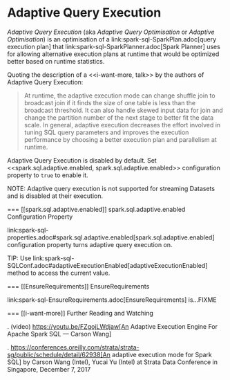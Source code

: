 # Adaptive Query Execution

*Adaptive Query Execution* (aka *Adaptive Query Optimisation* or *Adaptive Optimisation*) is an optimisation of a link:spark-sql-SparkPlan.adoc[query execution plan] that link:spark-sql-SparkPlanner.adoc[Spark Planner] uses for allowing alternative execution plans at runtime that would be optimized better based on runtime statistics.

Quoting the description of a <<i-want-more, talk>> by the authors of Adaptive Query Execution:

> At runtime, the adaptive execution mode can change shuffle join to broadcast join if it finds the size of one table is less than the broadcast threshold. It can also handle skewed input data for join and change the partition number of the next stage to better fit the data scale. In general, adaptive execution decreases the effort involved in tuning SQL query parameters and improves the execution performance by choosing a better execution plan and parallelism at runtime.

Adaptive Query Execution is disabled by default. Set <<spark.sql.adaptive.enabled, spark.sql.adaptive.enabled>> configuration property to `true` to enable it.

NOTE: Adaptive query execution is not supported for streaming Datasets and is disabled at their execution.

=== [[spark.sql.adaptive.enabled]] spark.sql.adaptive.enabled Configuration Property

link:spark-sql-properties.adoc#spark.sql.adaptive.enabled[spark.sql.adaptive.enabled] configuration property turns adaptive query execution on.

TIP: Use link:spark-sql-SQLConf.adoc#adaptiveExecutionEnabled[adaptiveExecutionEnabled] method to access the current value.

=== [[EnsureRequirements]] EnsureRequirements

link:spark-sql-EnsureRequirements.adoc[EnsureRequirements] is...FIXME

=== [[i-want-more]] Further Reading and Watching

. (video) https://youtu.be/FZgojLWdjaw[An Adaptive Execution Engine For Apache Spark SQL &mdash; Carson Wang]

. https://conferences.oreilly.com/strata/strata-sg/public/schedule/detail/62938[An adaptive execution mode for Spark SQL] by Carson Wang (Intel), Yucai Yu (Intel) at Strata Data Conference in Singapore, December 7, 2017

